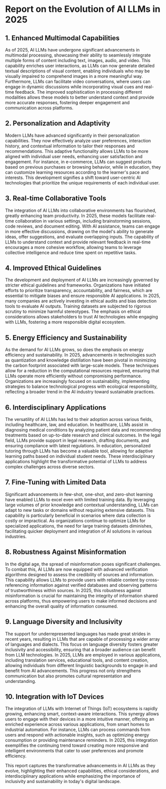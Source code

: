 # Report on the Evolution of AI LLMs in 2025

## 1. Enhanced Multimodal Capabilities
As of 2025, AI LLMs have undergone significant advancements in multimodal processing, showcasing their ability to seamlessly integrate multiple forms of content including text, images, audio, and video. This capability enriches user interactions, as LLMs can now generate detailed textual descriptions of visual content, enabling individuals who may be visually impaired to comprehend images in a more meaningful way. Furthermore, LLMs can facilitate video conversations, where users can engage in dynamic discussions while incorporating visual cues and real-time feedback. The improved sophistication in processing different modalities allows these models to better understand context and provide more accurate responses, fostering deeper engagement and communication across platforms.

## 2. Personalization and Adaptivity
Modern LLMs have advanced significantly in their personalization capabilities. They now effectively analyze user preferences, interaction history, and contextual information to tailor their responses and recommendations. This adaptive functionality allows LLMs to be more aligned with individual user needs, enhancing user satisfaction and engagement. For instance, in e-commerce, LLMs can suggest products based on previous purchases or browsing behavior, while in education, they can customize learning resources according to the learner's pace and interests. This development signifies a shift toward user-centric AI technologies that prioritize the unique requirements of each individual user.

## 3. Real-time Collaborative Tools
The integration of AI LLMs into collaborative environments has flourished, greatly enhancing team productivity. In 2025, these models facilitate real-time collaboration in various settings, including brainstorming sessions, code reviews, and document editing. With AI assistance, teams can engage in more effective discussions, drawing on the model's ability to generate ideas, offer suggestions, and evaluate overlapping inputs. The capability of LLMs to understand context and provide relevant feedback in real-time encourages a more cohesive workflow, allowing teams to leverage collective intelligence and reduce time spent on repetitive tasks.

## 4. Improved Ethical Guidelines
The development and deployment of AI LLMs are increasingly governed by stricter ethical guidelines and frameworks. Organizations have initiated efforts to prioritize transparency, accountability, and fairness, which are essential to mitigate biases and ensure responsible AI applications. In 2025, many companies are actively investing in ethical audits and bias detection tools to evaluate AI outputs. Training datasets are subjected to rigorous scrutiny to minimize harmful stereotypes. The emphasis on ethical considerations allows stakeholders to trust AI technologies while engaging with LLMs, fostering a more responsible digital ecosystem.

## 5. Energy Efficiency and Sustainability
As the demand for AI LLMs grows, so does the emphasis on energy efficiency and sustainability. In 2025, advancements in technologies such as quantization and knowledge distillation have been pivotal in minimizing the carbon footprint associated with large-scale models. These techniques allow for a reduction in the computational resources required, ensuring that LLMs operate more efficiently without compromising performance. Organizations are increasingly focused on sustainability, implementing strategies to balance technological progress with ecological responsibility, reflecting a broader trend in the AI industry toward sustainable practices.

## 6. Interdisciplinary Applications
The versatility of AI LLMs has led to their adoption across various fields, including healthcare, law, and education. In healthcare, LLMs assist in diagnosing medical conditions by analyzing patient data and recommending treatments based on up-to-date research and clinical outcomes. In the legal field, LLMs provide support in legal research, drafting documents, and ensuring compliance with latest regulations. In education, personalized tutoring through LLMs has become a valuable tool, allowing for adaptive learning paths based on individual student needs. These interdisciplinary applications highlight the transformative potential of LLMs to address complex challenges across diverse sectors.

## 7. Fine-Tuning with Limited Data
Significant advancements in few-shot, one-shot, and zero-shot learning have enabled LLMs to excel even with limited training data. By leveraging large volumes of prior knowledge and contextual understanding, LLMs can adapt to new tasks or domains without requiring extensive datasets. This capability is particularly beneficial in scenarios where data collection is costly or impractical. As organizations continue to optimize LLMs for specialized applications, the need for large training datasets diminishes, facilitating quicker deployment and integration of AI solutions in various industries.

## 8. Robustness Against Misinformation
In the digital age, the spread of misinformation poses significant challenges. To combat this, AI LLMs are now equipped with advanced verification algorithms designed to assess the credibility of sources and information. This capability allows LLMs to provide users with reliable content by cross-referencing information against verified databases and observing patterns of trustworthiness within sources. In 2025, this robustness against misinformation is crucial for maintaining the integrity of information shared across platforms, thus empowering users to make informed decisions and enhancing the overall quality of information consumed.

## 9. Language Diversity and Inclusivity
The support for underrepresented languages has made great strides in recent years, resulting in LLMs that are capable of processing a wider array of languages and dialects. This focus on language diversity fosters greater inclusivity and accessibility, ensuring that a broader audience can benefit from LLM technologies. In 2025, LLMs are employed in various applications, including translation services, educational tools, and content creation, allowing individuals from different linguistic backgrounds to engage in and benefit from AI advancements. This progress not only strengthens communication but also promotes cultural representation and understanding.

## 10. Integration with IoT Devices
The integration of LLMs with Internet of Things (IoT) ecosystems is rapidly growing, enhancing smart, context-aware interactions. This synergy allows users to engage with their devices in a more intuitive manner, offering an enriched experience across various applications, from smart homes to industrial automation. For instance, LLMs can process commands from users and respond with actionable insights, such as optimizing energy consumption or providing maintenance reminders. In 2025, this integration exemplifies the continuing trend toward creating more responsive and intelligent environments that cater to user preferences and promote efficiency.

This report captures the transformative advancements in AI LLMs as they evolve, highlighting their enhanced capabilities, ethical considerations, and interdisciplinary applications while emphasizing the importance of inclusivity and sustainability in today's digital landscape.
